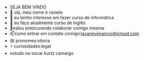 - SEJA BEM VINDO 
- 👋 olá, meu nome é raniele
- 👀 eu tenho interesse em fazer curso de informática 
- 🌱 eu faço atualmente curso de inglês 
- 💞️estou preocurando colaborar comigo mesma
- 📫como entrar em contato comigo:layanevenancio@icloud.com
- 😄 pronomes:vitoria
- ⚡ curiosidades:legal
- estudo no oscar kurtz camargo
